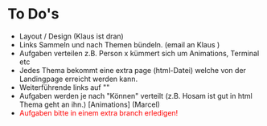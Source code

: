 # To Do's

- Layout / Design (Klaus ist dran)
- Links Sammeln und nach Themen bündeln. (email an Klaus )
- Aufgaben verteilen z.B. Person x kümmert sich um Animations, Terminal etc
- Jedes Thema bekommt eine extra page (html-Datei) welche von der Landingpage erreicht werden kann.
- Weiterführende links auf "<a href="#" target="_blank"></a>"
- Aufgaben werden je nach "Können" verteilt (z.B. Hosam ist gut in html Thema geht an ihn.) [Animations] (Marcel)
- <span style="color:red"> Aufgaben bitte in einem extra branch erledigen!</span>
